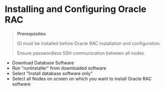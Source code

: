 # Installing and Configuring Oracle RAC

> **Prerequisites**
>
> GI must be installed before Oracle RAC installation and configuration.
>
> Ensure passwordless SSH communication between all nodes.

* Download Database Software
* Run "runInstaller" from downloaded software
* Select "Install database software only"
* Select all Nodes on screen on which you want to install Oracle RAC software